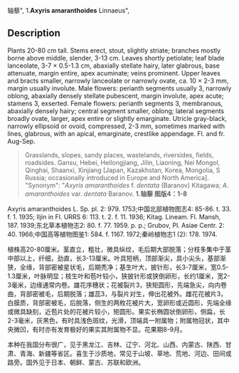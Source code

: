轴藜",
1.**Axyris amaranthoides** Linnaeus",

## Description
Plants 20-80 cm tall. Stems erect, stout, slightly striate; branches mostly borne above middle, slender, 3-13 cm. Leaves shortly petiolate; leaf blade lanceolate, 3-7 × 0.5-1.3 cm, abaxially stellate hairy, later glabrous, base attenuate, margin entire, apex acuminate; veins prominent. Upper leaves and bracts smaller, narrowly lanceolate or narrowly ovate, ca. 10 × 2-3 mm, margin usually involute. Male flowers: perianth segments usually 3, narrowly oblong, abaxially densely stellate pubescent, margin involute, apex acute; stamens 3, exserted. Female flowers: perianth segments 3, membranous, abaxially densely hairy; central segment smaller, oblong; lateral segments broadly ovate, larger, apex entire or slightly emarginate. Utricle gray-black, narrowly ellipsoid or ovoid, compressed, 2-3 mm, sometimes marked with lines, glabrous, with an apical, emarginate, crestlike appendage. Fl. and fr. Aug-Sep.

> Grasslands, slopes, sandy places, wastelands, riversides, fields, roadsides. Gansu, Hebei, Heilongjiang, Jilin, Liaoning, Nei Mongol, Qinghai, Shaanxi, Xinjiang [Japan, Kazakhstan, Korea, Mongolia, S Russia; occasionally introduced in Europe and North America].
  "Synonym": "*Axyris* *amaranthoides* f. *dentata* (Baranov) Kitagawa; *A*. *amaranthoides* var. *dentata* Baranov.
**1.轴藜 图版4：1-8**

Axyris amaranthoides L. Sp. pl. 2: 979. 1753;中国北部植物图志4: 85-86. t. 33. f. 1. 1935; Iljin in Fl. URRS 6: 113. t. 2. f. 11. 1936; Kitag. Lineam. Fl. Mansh, 187. 1939;东北草本植物志2: 80. f. 77. 1959. p. p.; Grubov, Pl. Asiae Centr. 2: 40. 1966;中国高等植物图鉴1: 584. f. 1167. 1972;秦岭植物志1 (2): 178. 1974.

植株高20-80厘米。茎直立，粗壮，微具纵纹，毛后期大部脱落；分枝多集中于茎中部以上，纤细，劲直，长3-13厘米。叶具短柄，顶部渐尖，具小尖头，基部渐狭，全缘，背部密被星状毛，后期秃净；基生叶大，披针形，长3-7厘米，宽0.5-1.3厘米，叶脉明显；枝生叶和苞叶较小，狭披针形或狭倒卵形，长约1厘米，宽2-3毫米，边缘通常内卷。雄花序穗状；花被裂片3，狭矩圆形，先端急尖，向内卷曲，背部密被毛，后期脱落；雄蕊3，与裂片对生，伸出花被外。雌花花被片3，白膜质，背部密被毛，后脱落，侧生的两枚花被片大，宽卵形或近圆形，先端全缘或微具缺刻，近苞片处的花被片较小，矩圆形。果实长椭圆状倒卵形，侧扁，长2-3毫米，灰黑色，有时具浅色斑纹，光滑，顶端具一附属物；附属物冠状，其中央微凹，有时亦有发育极好的果实其附属物不显。花果期8-9月。

本种在我国分布很广，见于黑龙江、吉林、辽宁、河北、山西、内蒙古、陕西、甘肃、青海、新疆等省区。喜生于沙质地，常见于山坡、草地、荒地、河边、田间或路旁。国外见于日本、朝鲜、蒙古、苏联和欧洲。
